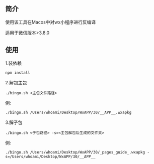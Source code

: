 ## 简介
  使用该工具在Macos中对wx小程序进行反编译
  
  
  适用于微信版本>3.8.0

## 使用
1.装依赖
```
npm install
```
2.解包主包
```
./bingo.sh <主包文件路径>
```
例:
```
./bingo.sh /Users/whoami/Desktop/WxAPP/30/__APP__.wxapkg
```
3.解子包
```
./bingo.sh <子包路径> -s=<主包解包后生成的文件夹>
```
例:
```
./bingo.sh /Users/whoami/Desktop/WxAPP/30/_pages_guide_.wxapkg -s=/Users/whoami/Desktop/WxAPP/30/__APP__
```
